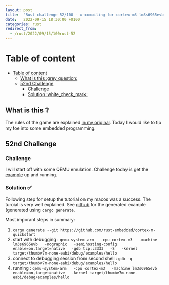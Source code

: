 ```yaml
---
layout: post
title:  "Rust challenge 52/100 - x-compiling for cortex-m3 lm3s6965evb on QEMU"
date:   2022-09-15 18:30:00 +0100
categories: rust
redirect_from:
  - /rust/2022/09/15/100rust-52
---
```



#  Table of content
<!-- MarkdownTOC autolink="true" -->

- [Table of content](#table-of-content)
  - [What is this :grey\_question:](#what-is-this-grey_question)
  - [52nd Challenge](#52nd-challenge)
    - [Challenge](#challenge)
    - [Solution :white\_check\_mark:](#solution-white_check_mark)

<!-- /MarkdownTOC -->

## What is this :grey_question: 

The rules of the game are explained [in my original](https://maebli.github.io/rust/2021/10/18/100rust.html). 
Today I would like to tip my toe into some embedded programming. 

## 52nd Challenge
### Challenge

I will start off with some QEMU emulation. Challenge today is get the [example](https://docs.rust-embedded.org/book/start/qemu.html) up and running. 


### Solution :white_check_mark:

Following step for setup the tutorial on my macos was a success. The turoial is very well explained. 
See [github](https://github.com/maebli/100rustsnippets/tree/master/app) for the generated example (generated using `cargo generate`. 

Most imporant steps in summary: 

1. `cargo generate --git https://github.com/rust-embedded/cortex-m-quickstart`
2. start with debugging : `qemu-system-arm   -cpu cortex-m3   -machine lm3s6965evb   -nographic   -semihosting-config enable=on,target=native   -gdb tcp::3333   -S   -kernel target/thumbv7m-none-eabi/debug/examples/hello`
3. connect to debugging session from second shell : `gdb -q target/thumbv7m-none-eabi/debug/examples/hello` 
4. running :  `qemu-system-arm   -cpu cortex-m3   -machine lm3s6965evb enable=on,target=native   -kernel target/thumbv7m-none-eabi/debug/examples/hello`


